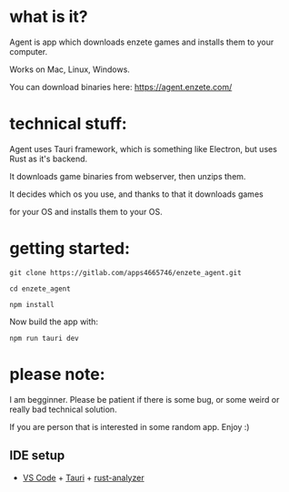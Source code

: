 # what is it?
Agent is app which downloads enzete games and installs them to your computer.

Works on Mac, Linux, Windows.

You can download binaries here: https://agent.enzete.com/

# technical stuff:
Agent uses Tauri framework, which is something like Electron, but uses Rust as it's backend.

It downloads game binaries from webserver, then unzips them.


It decides which os you use, and thanks to that it downloads games


for your OS and installs them to your OS.

# getting started:
`git clone https://gitlab.com/apps4665746/enzete_agent.git`

`cd enzete_agent`

`npm install`

Now build the app with:

`npm run tauri dev`

# please note:
I am begginner. 
Please be patient if there is some bug, or some weird or really bad technical solution.

If you are person that is interested in some random app.
Enjoy :)

## IDE setup
- [VS Code](https://code.visualstudio.com/) + [Tauri](https://marketplace.visualstudio.com/items?itemName=tauri-apps.tauri-vscode) + [rust-analyzer](https://marketplace.visualstudio.com/items?itemName=rust-lang.rust-analyzer)

